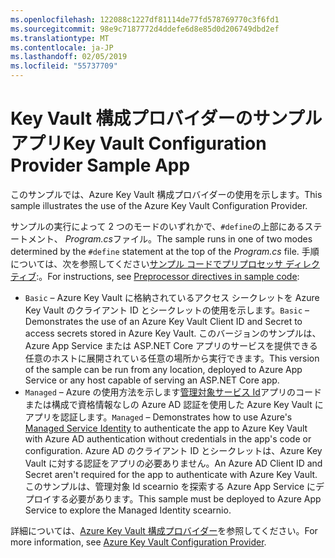 ```yaml
---
ms.openlocfilehash: 122088c1227df81114de77fd578769770c3f6fd1
ms.sourcegitcommit: 98e9c7187772d4ddefe6d8e85d0d206749dbd2ef
ms.translationtype: MT
ms.contentlocale: ja-JP
ms.lasthandoff: 02/05/2019
ms.locfileid: "55737709"
---
```

# <a name="key-vault-configuration-provider-sample-app"></a><span data-ttu-id="9059b-101">Key Vault 構成プロバイダーのサンプル アプリ</span><span class="sxs-lookup"><span data-stu-id="9059b-101">Key Vault Configuration Provider Sample App</span></span>

<span data-ttu-id="9059b-102">このサンプルでは、Azure Key Vault 構成プロバイダーの使用を示します。</span><span class="sxs-lookup"><span data-stu-id="9059b-102">This sample illustrates the use of the Azure Key Vault Configuration Provider.</span></span>

<span data-ttu-id="9059b-103">サンプルの実行によって 2 つのモードのいずれかで、`#define`の上部にあるステートメント、 *Program.cs*ファイル。</span><span class="sxs-lookup"><span data-stu-id="9059b-103">The sample runs in one of two modes determined by the `#define` statement at the top of the *Program.cs* file.</span></span> <span data-ttu-id="9059b-104">手順については、次を参照してください[サンプル コードでプリプロセッサ ディレクティブ](https://docs.microsoft.com/aspnet/core#preprocessor-directives-in-sample-code):。</span><span class="sxs-lookup"><span data-stu-id="9059b-104">For instructions, see [Preprocessor directives in sample code](https://docs.microsoft.com/aspnet/core#preprocessor-directives-in-sample-code):</span></span>

* <span data-ttu-id="9059b-105">`Basic` &ndash; Azure Key Vault に格納されているアクセス シークレットを Azure Key Vault のクライアント ID とシークレットの使用を示します。</span><span class="sxs-lookup"><span data-stu-id="9059b-105">`Basic` &ndash; Demonstrates the use of an Azure Key Vault Client ID and Secret to access secrets stored in Azure Key Vault.</span></span> <span data-ttu-id="9059b-106">このバージョンのサンプルは、Azure App Service または ASP.NET Core アプリのサービスを提供できる任意のホストに展開されている任意の場所から実行できます。</span><span class="sxs-lookup"><span data-stu-id="9059b-106">This version of the sample can be run from any location, deployed to Azure App Service or any host capable of serving an ASP.NET Core app.</span></span>
* <span data-ttu-id="9059b-107">`Managed` &ndash; Azure の使用方法を示します[管理対象サービス Id](https://docs.microsoft.com/azure/active-directory/managed-identities-azure-resources/overview)アプリのコードまたは構成で資格情報なしの Azure AD 認証を使用した Azure Key Vault にアプリを認証します。</span><span class="sxs-lookup"><span data-stu-id="9059b-107">`Managed` &ndash; Demonstrates how to use Azure's [Managed Service Identity](https://docs.microsoft.com/azure/active-directory/managed-identities-azure-resources/overview) to authenticate the app to Azure Key Vault with Azure AD authentication without credentials in the app's code or configuration.</span></span> <span data-ttu-id="9059b-108">Azure AD のクライアント ID とシークレットは、Azure Key Vault に対する認証をアプリの必要ありません。</span><span class="sxs-lookup"><span data-stu-id="9059b-108">An Azure AD Client ID and Secret aren't required for the app to authenticate with Azure Key Vault.</span></span> <span data-ttu-id="9059b-109">このサンプルは、管理対象 Id scearnio を探索する Azure App Service にデプロイする必要があります。</span><span class="sxs-lookup"><span data-stu-id="9059b-109">This sample must be deployed to Azure App Service to explore the Managed Identity scearnio.</span></span>

<span data-ttu-id="9059b-110">詳細については、[Azure Key Vault 構成プロバイダー](https://docs.microsoft.com/aspnet/core/security/key-vault-configuration)を参照してください。</span><span class="sxs-lookup"><span data-stu-id="9059b-110">For more information, see [Azure Key Vault Configuration Provider](https://docs.microsoft.com/aspnet/core/security/key-vault-configuration).</span></span>
